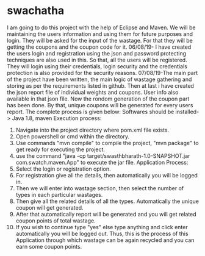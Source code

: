 # swachatha
I am going to do this project with the help of Eclipse and Maven.
We will be maintaining the users information and using them for future purposes and login.
They will be asked for the input of the wastage. For that they will be getting the coupons and the coupon code for it.
06/08/19- I have created the users login and registration using the json and password protecting techniques are also used in this. So that, all the users will be registered. They will login using their credentials, login security and the credentials protection is also provided for the security reasons.
07/08/19-The main part of the project have been written, the main logic of wastage gathering and storing as per the requirements listed in github. Then at last i have created the json report file of individual weights and coupons. User info also available in that json file.
Now the rondom generation of the coupon part has been done. By that, unique coupons will be generated for every users report.
The complete process is given below:
Softwares should be installed-> Java 1.8, maven
Execution process:
1) Navigate into the project directory where pom.xml file exists.
2) Open powershell or cmd within the directory.
3) Use commands "mvn compile" to compile the project, "mvn package" to get ready for executing the project.
4) use the command "java -cp target/swasthbharath-1.0-SNAPSHOT.jar com.swatch.maven.App" to execute the jar file.
Application Process:
1) Select the login or registration option.
2) For registration give all the details, then automatically you will be logged in.
3) Then we will enter into wastage section, then select the number of types in each particular wastages.
4) Then give all the related details of all the types. Automatically the unique coupon will get generated.
5) After that automatically report will be generated and you will get related coupon points of total wastage.
6) If you wish to continue type "yes" else type anything and click enter automatically you will be logged out.
Thus, this is the process of this Application through which wastage can be again recycled and you can earn some coupon points.
